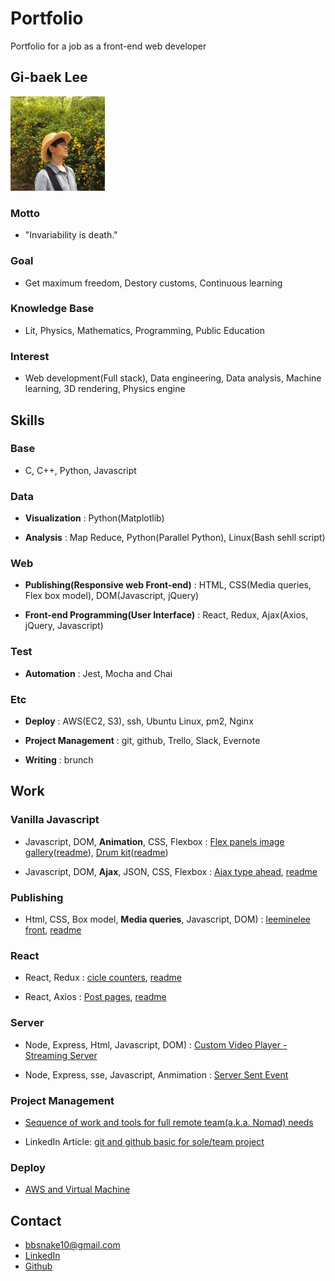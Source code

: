 # Portfolio
Portfolio for a job as a front-end web developer


## Gi-baek Lee

<img width="30%" src="./Gi-baek Lee.JPG">

### Motto
- "Invariability is death."

### Goal
- Get maximum freedom, Destory customs, Continuous learning

### Knowledge Base
- Lit, Physics, Mathematics, Programming, Public Education

### Interest
- Web development(Full stack), Data engineering, Data analysis, Machine learning, 3D rendering, Physics engine


## Skills

### Base
- C, C++, Python, Javascript

### Data
- <b>Visualization</b>
: Python(Matplotlib)

- <b>Analysis</b>
: Map Reduce, Python(Parallel Python), Linux(Bash sehll script)

### Web
- <b>Publishing(Responsive web Front-end)</b>
: HTML, CSS(Media queries, Flex box model), DOM(Javascript, jQuery)

- <b>Front-end Programming(User Interface)</b>
: React, Redux, Ajax(Axios, jQuery, Javascript)

### Test
- <b>Automation</b>
: Jest, Mocha and Chai

### Etc
- <b>Deploy</b>
: AWS(EC2, S3), ssh, Ubuntu Linux, pm2, Nginx

- <b>Project Management</b>
: git, github, Trello, Slack, Evernote

- <b>Writing</b>
: brunch


## Work

### Vanilla Javascript
- Javascript, DOM, <b>Animation</b>, CSS, Flexbox
: [Flex panels image gallery](https://ginnyang2.github.io/javascript30-FlexPanelsImgGallery/)([readme](https://github.com/ginNyang2/javascript30-FlexPanelsImgGallery)), [Drum kit](https://ginnyang2.github.io/javascript30-drumKit/)([readme](https://github.com/ginNyang2/javascript30-drumKit))

- Javascript, DOM, <b>Ajax</b>, JSON, CSS, Flexbox
: [Ajax type ahead](https://ginnyang2.github.io/javascript30-ajaxTypeAhead/), [readme](https://github.com/ginNyang2/javascript30-ajaxTypeAhead)
 
### Publishing
- Html, CSS, Box model, <b>Media queries</b>, Javascript, DOM)
: [leeminelee front](https://ginnyang2.github.io/leeminelee_front/), [readme](https://github.com/ginNyang2/leeminelee_front)

### React
- React, Redux
: [cicle counters](https://ginnyang2.github.io/reactWithRedux_counterExample/), [readme](https://github.com/ginNyang2/reactWithRedux_counterExample)

- React, Axios
: [Post pages](https://ginnyang2.github.io/react-ajax-tutorial/), [readme](https://github.com/ginNyang2/react-ajax-tutorial)

### Server
- Node, Express, Html, Javascript, DOM)
: [Custom Video Player - Streaming Server](https://ginnyang2.github.io/javascript30-customVideoPlayer/)

- Node, Express, sse, Javascript, Anmimation
: [Server Sent Event](https://github.com/ginNyang2/ServerSentEventAnimation)

### Project Management
- [Sequence of work and tools for full remote team(a.k.a. Nomad) needs](https://ginnyang2.github.io/sequenceOfTheWorkAndNomad/)

- LinkedIn Article: [git and github basic for sole/team project](https://www.linkedin.com/pulse/how-manage-your-team-project-versiongit-gi-baek-lee/)


### Deploy
- [AWS and Virtual Machine](https://ginnyang2.github.io/deployUsingGithubAndAws/)


## Contact
- bbsnake10@gmail.com
- [LinkedIn](https://www.linkedin.com/in/gibaeklee/)
- [Github](https://github.com/ginNyang2)
